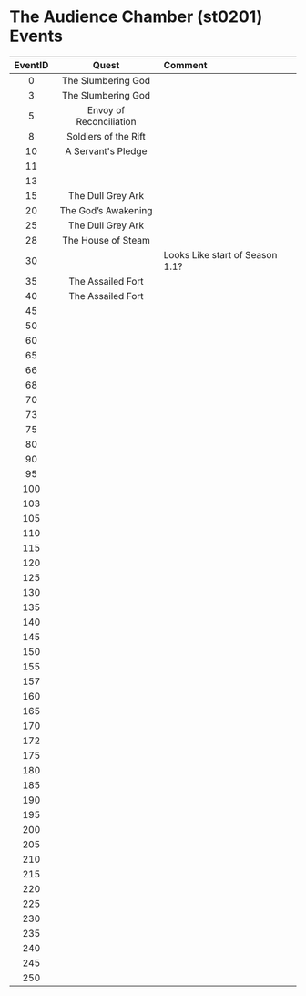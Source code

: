# The Audience Chamber (st0201) Events

| EventID   | Quest | Comment
|:---------:|:-----:|:--------|
| 0         | The Slumbering God
| 3         | The Slumbering God
| 5         | Envoy of Reconciliation
| 8         | Soldiers of the Rift
| 10        | A Servant's Pledge
| 11        |
| 13        | 
| 15        | The Dull Grey Ark
| 20        | The God’s Awakening
| 25        | The Dull Grey Ark
| 28        | The House of Steam
| 30        | | Looks Like start of Season 1.1?
| 35        | The Assailed Fort
| 40        | The Assailed Fort
| 45        |
| 50        |
| 60        |
| 65        |
| 66        |
| 68        |
| 70        | 
| 73        |
| 75        |
| 80        |
| 90        |
| 95        |
| 100       |
| 103       |
| 105       |
| 110       |
| 115       |
| 120       |
| 125       |
| 130       |
| 135       |
| 140       |
| 145       |
| 150       |
| 155       |
| 157       |
| 160       |
| 165       | 
| 170       |
| 172       |
| 175       |
| 180       |
| 185       |
| 190       |
| 195       |
| 200       |
| 205       |
| 210       |
| 215       |
| 220       |
| 225       |
| 230       |
| 235       |
| 240       |
| 245       |
| 250       |


